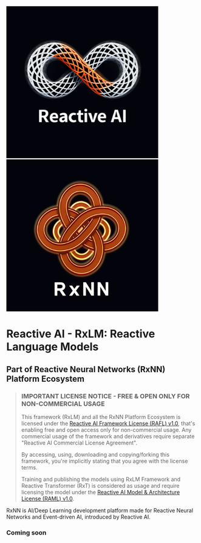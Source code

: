 <span>
  <img src="https://raw.githubusercontent.com/RxAI-dev/rxlm/refs/heads/main/assets/logo/logo_rxai_v2.png" width="400" />
  <img src="https://raw.githubusercontent.com/RxAI-dev/rxlm/refs/heads/main/assets/logo/logo_rxnn_v2.png" width="400" />
</span>

# Reactive AI - RxLM: Reactive Language Models
## Part of Reactive Neural Networks (RxNN) Platform Ecosystem

> ### IMPORTANT LICENSE NOTICE - FREE & OPEN ONLY FOR NON-COMMERCIAL USAGE
> This framework (RxLM) and all the RxNN Platform Ecosystem is licensed under the [Reactive AI Framework License (RAFL) v1.0](./LICENSE),
> that's enabling free and open access only for non-commercial usage. Any commercial usage of the framework and derivatives require
> separate "Reactive AI Commercial License Agreement".
> 
> By accessing, using, downloading and copying/forking this framework, you're implicitly stating that you agree with the license terms.
> 
> Training and publishing the models using RxLM Framework and Reactive Transformer (RxT) is considered as usage and require
> licensing the model under the [Reactive AI Model & Architecture License (RAML) v1.0](./MODELS_LICENSE).

RxNN is AI/Deep Learning development platform made for Reactive Neural Networks and Event-driven AI, introduced by Reactive AI.

### Coming soon
